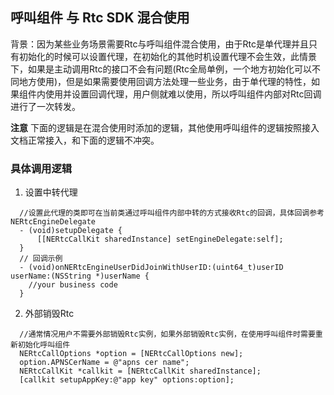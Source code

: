 ## 呼叫组件 与 Rtc SDK 混合使用

背景：因为某些业务场景需要Rtc与呼叫组件混合使用，由于Rtc是单代理并且只有初始化的时候可以设置代理，在初始化的其他时机设置代理不会生效，此情景下，如果是主动调用Rtc的接口不会有问题(Rtc全局单例，一个地方初始化可以不同地方使用)，但是如果需要使用回调方法处理一些业务，由于单代理的特性，如果组件内使用并设置回调代理，用户侧就难以使用，所以呼叫组件内部对Rtc回调进行了一次转发。

**注意** 下面的逻辑是在混合使用时添加的逻辑，其他使用呼叫组件的逻辑按照接入文档正常接入，和下面的逻辑不冲突。

### 具体调用逻辑

1. 设置中转代理
```objc
  //设置此代理的类即可在当前类通过呼叫组件内部中转的方式接收Rtc的回调，具体回调参考NERtcEngineDelegate
  - (void)setupDelegate {
      [[NERtcCallKit sharedInstance] setEngineDelegate:self];
  }
  // 回调示例
  - (void)onNERtcEngineUserDidJoinWithUserID:(uint64_t)userID userName:(NSString *)userName {
    //your business code
  }
```

2. 外部销毁Rtc
```objc
  //通常情况用户不需要外部销毁Rtc实例，如果外部销毁Rtc实例，在使用呼叫组件时需要重新初始化呼叫组件
  NERtcCallOptions *option = [NERtcCallOptions new];
  option.APNSCerName = @"apns cer name";
  NERtcCallKit *callkit = [NERtcCallKit sharedInstance];
  [callkit setupAppKey:@"app key" options:option];
```

